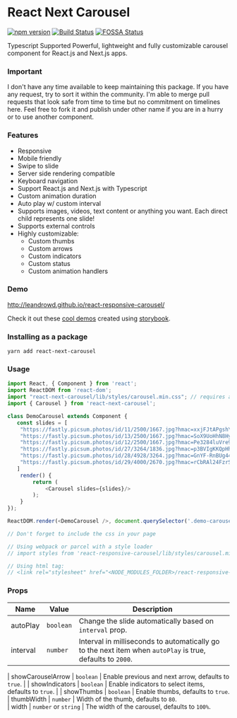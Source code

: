 # React Next Carousel

[![npm version](https://badge.fury.io/js/react-next-carousel.svg)](https://badge.fury.io/js/react-next-carousel)
[![Build Status](https://travis-ci.org/leandrowd/react-next-carousel.svg?branch=master)](https://travis-ci.org/leandrowd/react-next-carousel)
[![FOSSA Status](https://app.fossa.io/api/projects/git%2Bgithub.com%2Fleandrowd%2Freact-responsive-carousel.svg?type=shield)](https://app.fossa.io/projects/git%2Bgithub.com%2Fleandrowd%2Freact-next-carousel?ref=badge_shield)

Typescript Supported Powerful, lightweight and fully customizable carousel component for React.js and Next.js apps.

### Important

I don't have any time available to keep maintaining this package. If you have any request, try to sort it within the community. I'm able to merge pull requests that look safe from time to time but no commitment on timelines here. Feel free to fork it and publish under other name if you are in a hurry or to use another component.

### Features

- Responsive
- Mobile friendly
- Swipe to slide
- Server side rendering compatible
- Keyboard navigation
- Support React.js and Next.js with Typescript
- Custom animation duration
- Auto play w/ custom interval
- Supports images, videos, text content or anything you want. Each direct child represents one slide!
- Supports external controls
- Highly customizable:
  - Custom thumbs
  - Custom arrows
  - Custom indicators
  - Custom status
  - Custom animation handlers

### Demo

<http://leandrowd.github.io/react-responsive-carousel/>

Check it out these [cool demos](http://react-responsive-carousel.js.org/storybook/index.html) created using [storybook](https://storybook.js.org/).

### Installing as a package

`yarn add react-next-carousel`

### Usage

```javascript
import React, { Component } from 'react';
import ReactDOM from 'react-dom';
import "react-next-carousel/lib/styles/carousel.min.css"; // requires a loader
import { Carousel } from 'react-next-carousel';

class DemoCarousel extends Component {
   const slides = [
    "https://fastly.picsum.photos/id/11/2500/1667.jpg?hmac=xxjFJtAPgshYkysU_aqx2sZir-kIOjNR9vx0te7GycQ",
    "https://fastly.picsum.photos/id/13/2500/1667.jpg?hmac=SoX9UoHhN8HyklRA4A3vcCWJMVtiBXUg0W4ljWTor7s",
    "https://fastly.picsum.photos/id/12/2500/1667.jpg?hmac=Pe3284luVre9ZqNzv1jMFpLihFI6lwq7TPgMSsNXw2w",
    "https://fastly.picsum.photos/id/27/3264/1836.jpg?hmac=p3BVIgKKQpHhfGRRCbsi2MCAzw8mWBCayBsKxxtWO8g",
    "https://fastly.picsum.photos/id/28/4928/3264.jpg?hmac=GnYF-RnBUg44PFfU5pcw_Qs0ReOyStdnZ8MtQWJqTfA",
    "https://fastly.picsum.photos/id/29/4000/2670.jpg?hmac=rCbRAl24FzrSzwlR5tL-Aqzyu5tX_PA95VJtnUXegGU",
   ]
    render() {
        return (
            <Carousel slides={slides}/>
        );
    }
});

ReactDOM.render(<DemoCarousel />, document.querySelector('.demo-carousel'));

// Don't forget to include the css in your page

// Using webpack or parcel with a style loader
// import styles from 'react-responsive-carousel/lib/styles/carousel.min.css';

// Using html tag:
// <link rel="stylesheet" href="<NODE_MODULES_FOLDER>/react-responsive-carousel/lib/styles/carousel.min.css"/>
```

### Props

| Name     | Value     | Description                                                                                                |
| -------- | --------- | ---------------------------------------------------------------------------------------------------------- |
| autoPlay | `boolean` | Change the slide automatically based on `interval` prop.                                                   |
| interval | `number`  | Interval in milliseconds to automatically go to the next item when `autoPlay` is true, defaults to `2000`. |

| showCarouselArrow | `boolean` | Enable previous and next arrow, defaults to `true`. |
| showIndicators | `boolean` | Enable indicators to select items, defaults to `true`. |
| showThumbs | `boolean` | Enable thumbs, defaults to `true`.  
| thumbWidth | `number` | Width of the thumb, defaults to `80`.  
| width | `number` or `string` | The width of the carousel, defaults to `100%`.
